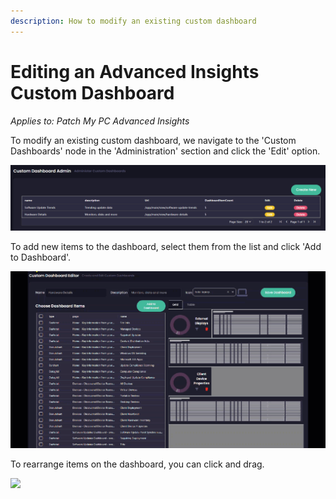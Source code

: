 ```yaml
---
description: How to modify an existing custom dashboard
---
```


# Editing an Advanced Insights Custom Dashboard

_Applies to: Patch My PC Advanced Insights_

To modify an existing custom dashboard, we navigate to the 'Custom Dashboards' node in the 'Administration' section and click the 'Edit' option.

![](/_images/image-(1587).png "Custom Dashboards Admin page")

To add new items to the dashboard, select them from the list and click 'Add to Dashboard'.

![](/_images/2024-06-18_14-41-02.gif)

To rearrange items on the dashboard, you can click and drag.

![](/_images/2024-06-18_14-52-33.gif)